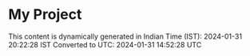 # My Project

This content is dynamically generated in Indian Time (IST): 2024-01-31 20:22:28 IST
Converted to UTC: 2024-01-31 14:52:28 UTC
